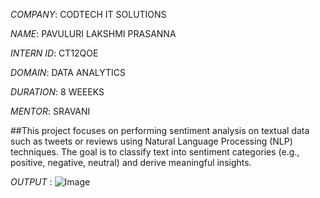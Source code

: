 *COMPANY*: CODTECH IT SOLUTIONS

*NAME*: PAVULURI LAKSHMI PRASANNA

*INTERN ID*: CT12QOE

*DOMAIN*: DATA ANALYTICS

*DURATION*: 8 WEEEKS

*MENTOR*: SRAVANI 

##This project focuses on performing sentiment analysis on textual data such as tweets or reviews using Natural Language Processing (NLP) techniques. The goal is to classify text into sentiment categories (e.g., positive, negative, neutral) and derive meaningful insights.

*OUTPUT* : ![Image](https://github.com/user-attachments/assets/5451c338-8ea5-46fb-b48a-963253450860)



